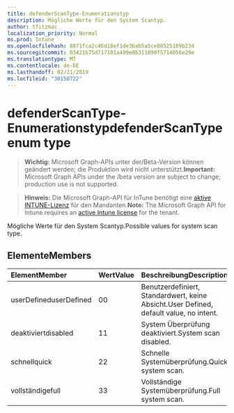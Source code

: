 ```yaml
---
title: defenderScanType-Enumerationstyp
description: Mögliche Werte für den System Scantyp.
author: tfitzmac
localization_priority: Normal
ms.prod: Intune
ms.openlocfilehash: 8871fca2c46d18ef1de3bab5a5ce88525109b234
ms.sourcegitcommit: 03421b75d717101a499e0b311890f5714056e29e
ms.translationtype: MT
ms.contentlocale: de-DE
ms.lasthandoff: 02/21/2019
ms.locfileid: "30150722"
---
```

# <a name="defenderscantype-enum-type"></a><span data-ttu-id="b6f93-103">defenderScanType-Enumerationstyp</span><span class="sxs-lookup"><span data-stu-id="b6f93-103">defenderScanType enum type</span></span>

> <span data-ttu-id="b6f93-104">**Wichtig:** Microsoft Graph-APIs unter der/Beta-Version können geändert werden; die Produktion wird nicht unterstützt.</span><span class="sxs-lookup"><span data-stu-id="b6f93-104">**Important:** Microsoft Graph APIs under the /beta version are subject to change; production use is not supported.</span></span>

> <span data-ttu-id="b6f93-105">**Hinweis:** Die Microsoft Graph-API für InTune benötigt eine [aktive INTUNE-Lizenz](https://go.microsoft.com/fwlink/?linkid=839381) für den Mandanten.</span><span class="sxs-lookup"><span data-stu-id="b6f93-105">**Note:** The Microsoft Graph API for Intune requires an [active Intune license](https://go.microsoft.com/fwlink/?linkid=839381) for the tenant.</span></span>

<span data-ttu-id="b6f93-106">Mögliche Werte für den System Scantyp.</span><span class="sxs-lookup"><span data-stu-id="b6f93-106">Possible values for system scan type.</span></span>

## <a name="members"></a><span data-ttu-id="b6f93-107">Elemente</span><span class="sxs-lookup"><span data-stu-id="b6f93-107">Members</span></span>
|<span data-ttu-id="b6f93-108">Element</span><span class="sxs-lookup"><span data-stu-id="b6f93-108">Member</span></span>|<span data-ttu-id="b6f93-109">Wert</span><span class="sxs-lookup"><span data-stu-id="b6f93-109">Value</span></span>|<span data-ttu-id="b6f93-110">Beschreibung</span><span class="sxs-lookup"><span data-stu-id="b6f93-110">Description</span></span>|
|:---|:---|:---|
|<span data-ttu-id="b6f93-111">userDefined</span><span class="sxs-lookup"><span data-stu-id="b6f93-111">userDefined</span></span>|<span data-ttu-id="b6f93-112">0</span><span class="sxs-lookup"><span data-stu-id="b6f93-112">0</span></span>|<span data-ttu-id="b6f93-113">Benutzerdefiniert, Standardwert, keine Absicht.</span><span class="sxs-lookup"><span data-stu-id="b6f93-113">User Defined, default value, no intent.</span></span>|
|<span data-ttu-id="b6f93-114">deaktiviert</span><span class="sxs-lookup"><span data-stu-id="b6f93-114">disabled</span></span>|<span data-ttu-id="b6f93-115">1</span><span class="sxs-lookup"><span data-stu-id="b6f93-115">1</span></span>|<span data-ttu-id="b6f93-116">System Überprüfung deaktiviert.</span><span class="sxs-lookup"><span data-stu-id="b6f93-116">System scan disabled.</span></span>|
|<span data-ttu-id="b6f93-117">schnell</span><span class="sxs-lookup"><span data-stu-id="b6f93-117">quick</span></span>|<span data-ttu-id="b6f93-118">2</span><span class="sxs-lookup"><span data-stu-id="b6f93-118">2</span></span>|<span data-ttu-id="b6f93-119">Schnelle Systemüberprüfung.</span><span class="sxs-lookup"><span data-stu-id="b6f93-119">Quick system scan.</span></span>|
|<span data-ttu-id="b6f93-120">vollständige</span><span class="sxs-lookup"><span data-stu-id="b6f93-120">full</span></span>|<span data-ttu-id="b6f93-121">3</span><span class="sxs-lookup"><span data-stu-id="b6f93-121">3</span></span>|<span data-ttu-id="b6f93-122">Vollständige Systemüberprüfung.</span><span class="sxs-lookup"><span data-stu-id="b6f93-122">Full system scan.</span></span>|




